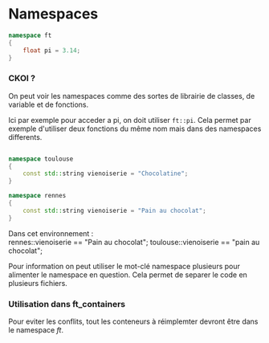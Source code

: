 # Namespaces

```cpp
namespace ft
{
    float pi = 3.14;
} 
```

### CKOI ?

On peut voir les namespaces comme des sortes de librairie de classes, de variable et de fonctions.

Ici par exemple pour acceder a pi, on doit utiliser `ft::pi`.
Cela permet par exemple d'utiliser deux fonctions du même nom mais dans des namespaces differents.

```cpp

namespace toulouse
{
    const std::string vienoiserie = "Chocolatine";
}

namespace rennes
{
    const std::string vienoiserie = "Pain au chocolat";
}

```

Dans cet environnement :  
    rennes::vienoiserie == "Pain au chocolat";
    toulouse::vienoiserie == "pain au chocolat";

Pour information on peut utiliser le mot-clé namespace plusieurs pour alimenter le namespace en question. Cela permet de separer le code en plusieurs fichiers.

### Utilisation dans ft_containers

Pour eviter les conflits, tout les conteneurs à réimplemter devront être dans le namespace *ft*.
